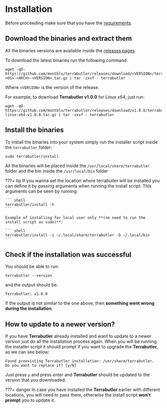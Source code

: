 # Installation

Before proceeding make sure that you have the [requirements](requirements.md).

## Download the binaries and extract them

All the binaries versions are available inside the [releases pages](https://github.com/montblu/terrabutler/releases)

To download the latest binaries run the following command:

``` shell
wget -qO- https://github.com/montblu/terrabutler/releases/download/<VERSION>/terrabutler-<OS>-<ARCH>-<VERSION>.tar.gz | tar -zxvf - terrabutler
```

Where `<VERSION>` is the version of the release.

For example, to download **Terrabutler v1.0.0** for Linux x64, just run:

```
wget -qO- https://github.com/montblu/terrabutler/releases/download/v1.0.0/terrabutler-linux-x64-v1.0.0.tar.gz | tar -zxvf - terrabutler
```

## Install the binaries

To install the binaries into your system simply run the installer script inside the `terrabutler` folder:

``` shell
sudo terrabutler/install
```

All the binaries will be placed inside the `/usr/local/share/terrabutler` folder and the bin inside the `/usr/local/bin` folder

???+ tip
    If you wanna set the location where terrabutler will be installed you can define it by passing arguments when running the install script.
    This arguments can be seen by running:
    
    ``` shell
    terrabutler/install -h
    ```

    Example of installing for local user only **(no need to run the install script as sudo)**:
    
    ``` shell
    terrabutler/install -i ~/.local/share/terrabutler -b ~/.local/bin
    ```

## Check if the installation was successful

You should be able to run:

``` shell
terrabutler --version
```

and the output should be:


``` shell
Terrabutler: v1.0.0
```

If the output is not similar to the one above, then **something went wrong during the installation**.

## How to update to a newer version?

If you have **Terrabutler** already installed and want to update to a newer version just do all the installation process again.
When you will be running the installer script it should prompt if you want to upgrade the **Terrabutler**, as we can see below:

``` shell
Found preexisting Terrabutler installation: /usr/share/terrabutler.
Do you want to replace it? [y/N]
```

Just press `y` and press *enter* and **Terrabutler** should be updated to the version that you downloaded.

???+ danger
    In case you have installed the **Terrabutler** earlier with different locations, you will need to pass them, otherwise the
    install script **won't prompt** you to update it.
